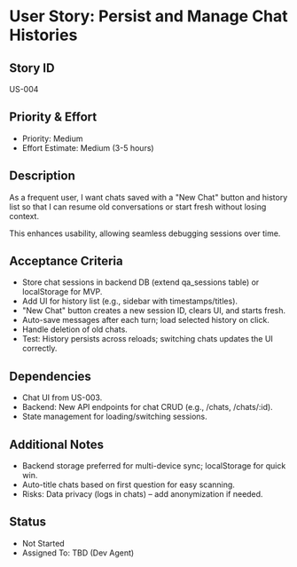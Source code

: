 # User Story: Persist and Manage Chat Histories

## Story ID
US-004

## Priority & Effort
- Priority: Medium
- Effort Estimate: Medium (3-5 hours)

## Description
As a frequent user, I want chats saved with a "New Chat" button and history list so that I can resume old conversations or start fresh without losing context.

This enhances usability, allowing seamless debugging sessions over time.

## Acceptance Criteria
- Store chat sessions in backend DB (extend qa_sessions table) or localStorage for MVP.
- Add UI for history list (e.g., sidebar with timestamps/titles).
- "New Chat" button creates a new session ID, clears UI, and starts fresh.
- Auto-save messages after each turn; load selected history on click.
- Handle deletion of old chats.
- Test: History persists across reloads; switching chats updates the UI correctly.

## Dependencies
- Chat UI from US-003.
- Backend: New API endpoints for chat CRUD (e.g., /chats, /chats/:id).
- State management for loading/switching sessions.

## Additional Notes
- Backend storage preferred for multi-device sync; localStorage for quick win.
- Auto-title chats based on first question for easy scanning.
- Risks: Data privacy (logs in chats) – add anonymization if needed.

## Status
- Not Started
- Assigned To: TBD (Dev Agent) 